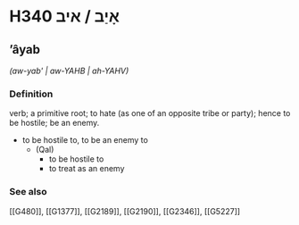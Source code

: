 # H340 אָיַב / איב

## ʼâyab

_(aw-yab' | aw-YAHB | ah-YAHV)_

### Definition

verb; a primitive root; to hate (as one of an opposite tribe or party); hence to be hostile; be an enemy.

- to be hostile to, to be an enemy to
    - (Qal)
        - to be hostile to
        - to treat as an enemy
### See also

[[G480]], [[G1377]], [[G2189]], [[G2190]], [[G2346]], [[G5227]]

